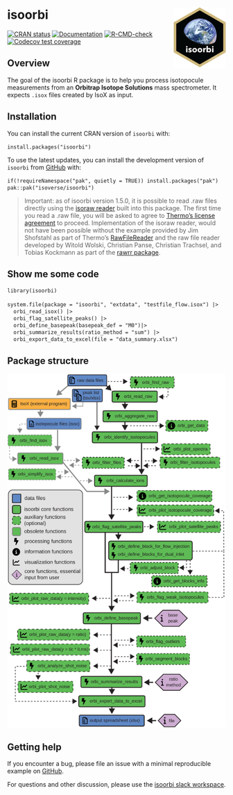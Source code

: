 <!-- README.md is generated from README.Rmd. Please edit that file -->

# isoorbi <a href='https://isoorbi.isoverse.org/'> <img src="inst/www/logo.png" align="right" height="138" /> </a>

<!-- badges: start -->

[![CRAN
status](https://www.r-pkg.org/badges/version/isoorbi)](https://CRAN.R-project.org/package=isoorbi)
[![Documentation](https://img.shields.io/badge/docs-online-green.svg)](https://isoorbi.isoverse.org/)
[![R-CMD-check](https://github.com/isoverse/isoorbi/workflows/R-CMD-check/badge.svg)](https://github.com/isoverse/isoorbi/actions)
[![Codecov test
coverage](https://codecov.io/gh/isoverse/isoorbi/graph/badge.svg)](https://app.codecov.io/gh/isoverse/isoorbi)
<!-- badges: end -->

## Overview

The goal of the isoorbi R package is to help you process isotopocule
measurements from an **Orbitrap Isotope Solutions** mass spectrometer.
It expects <code>.isox</code> files created by IsoX as input.

## Installation

You can install the current CRAN version of `isoorbi` with:

    install.packages("isoorbi")

To use the latest updates, you can install the development version of
`isoorbi` from [GitHub](https://github.com/) with:

    if(!requireNamespace("pak", quietly = TRUE)) install.packages("pak")
    pak::pak("isoverse/isoorbi")

> Important: as of isoorbi version 1.5.0, it is possible to read .raw
> files directly using the [isoraw
> reader](https://github.com/isoverse/isoorbi/tree/main/inst/assembly)
> built into this package. The first time you read a .raw file, you will
> be asked to agree to [Thermo’s license
> agreement](https://github.com/fgcz/rawrr/blob/devel/inst/rawrrassembly/RawFileReaderLicense.txt)
> to proceed. Implementation of the isoraw reader, would not have been
> possible without the example provided by Jim Shofstahl as part of
> Thermo’s
> [RawFileReader](https://github.com/thermofisherlsms/RawFileReader) and
> the raw file reader developed by Witold Wolski, Christian Panse,
> Christian Trachsel, and Tobias Kockmann as part of the [rawrr
> package](https://github.com/fgcz/rawrr).

## Show me some code

    library(isoorbi)

    system.file(package = "isoorbi", "extdata", "testfile_flow.isox") |>
      orbi_read_isox() |>
      orbi_flag_satellite_peaks() |>
      orbi_define_basepeak(basepeak_def = "M0")|> 
      orbi_summarize_results(ratio_method = "sum") |>
      orbi_export_data_to_excel(file = "data_summary.xlsx")

## Package structure

[![](man/figures/figure_flowchart.svg)](https://isoorbi.isoverse.org)

## Getting help

If you encounter a bug, please file an issue with a minimal reproducible
example on [GitHub](https://github.com/isoverse/isoorbi/issues).

For questions and other discussion, please use the [isoorbi slack
workspace](https://isoorbi.slack.com).
